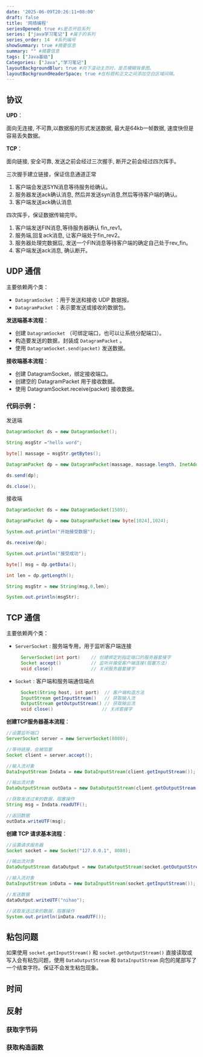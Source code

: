 ```yaml
---
date: '2025-06-09T20:26:11+08:00'
draft: false
title: '网络编程'
seriesOpened: true #s是否开启系列
series: ["java学习笔记"] #属于的系列 
series_order: 14  #系列编号
showSummary: true #摘要信息
summary: "" #摘要信息
tags: ["Java基础"]
Categories: ["Java","学习笔记"]
layoutBackgroundBlur: true #向下滚动主页时，是否模糊背景图。
layoutBackgroundHeaderSpace: true #在标题和正文之间添加空白区域间隔。
---
```



## 协议

**UPD**：

面向无连接, 不可靠,以数据报的形式发送数据, 最大是64kb一帧数据, 速度快但是容易丢失数据。

**TCP**：

面向链接, 安全可靠, 发送之前会经过三次握手, 断开之前会经过四次挥手。

三次握手建立链接，保证信息通道正常
1. 客户端会发送SYN消息等待服务给确认。
2. 服务器发送ack确认消息, 然后并发送syn消息,然后等待客户端的确认。
3. 客户端发送ack确认消息

四次挥手，保证数据传输完毕。
1. 客户端发送FIN消息,等待服务器确认 fin_rev1。
2. 服务端,回复ack消息, 让客户端处于fin_rev2。
3. 服务器处理完数据后, 发送一个FIN消息等待客户端的确定自己处于rev_fin。
4. 客户端发送ack消息, 确认断开。

## UDP 通信

主要依赖两个类：

- `DatagramSocket` ：用于发送和接收 UDP 数据报。
- `DatagramPacket` ：表示要发送或接收的数据包。


**发送端基本流程**：

- 创建 `DatagramSocket` （可绑定端口，也可以让系统分配端口）。
- 构造要发送的数据，封装成 `DatagramPacket` 。
- 使用 `DatagramSocket.send(packet)` 发送数据。

**接收端基本流程**：

- 创建 DatagramSocket，绑定接收端口。
- 创建空的 DatagramPacket 用于接收数据。
- 使用 DatagramSocket.receive(packet) 接收数据。

### 代码示例：

发送端
~~~java
DatagramSocket ds = new DatagramSocket();

String msgStr ="hello word";

byte[] massage = msgStr.getBytes();

DatagramPacket dp = new DatagramPacket(massage, massage.length, InetAddress.getByName("127.0.0.1"),1589);

ds.send(dp);

ds.close();
~~~

接收端
~~~java
DatagramSocket ds = new DatagramSocket(1589);

DatagramPacket dp = new DatagramPacket(new byte[1024],1024);

System.out.println("开始接受数据");

ds.receive(dp);

System.out.println("接受成功");

byte[] msg = dp.getData();

int len = dp.getLength();

String msgStr = new String(msg,0,len);

System.out.println(msgStr);
~~~

## TCP 通信

主要依赖两个类：

- `ServerSocket` : 服务端专用，用于监听客户端连接
  ~~~java
    ServerSocket(int port)    // 创建绑定到指定端口的服务器套接字
    Socket accept()           // 监听并接受客户端连接(阻塞方法)
    void close()              // 关闭服务器套接字
  ~~~
- `Socket` : 客户端和服务端通信端点
  ~~~java
    Socket(String host, int port)  // 客户端构造方法
    InputStream getInputStream()   // 获取输入流
    OutputStream getOutputStream() // 获取输出流
    void close()                  // 关闭套接字
  ~~~

**创建TCP服务器基本流程**：

~~~java
//设置监听端口
ServerSocket server = new ServerSocket(8080);

//等待链接，会被阻塞
Socket client = server.accept();

//输入流对象
DataInputStream Indata = new DataInputStream(client.getInputStream());

//输出流对象
DataOutputStream outData = new DataOutputStream(client.getOutputStream());

//获取发送过来的数据，阻塞操作
String msg = Indata.readUTF();

//返回数据
outData.writeUTF(msg);
~~~

**创建 TCP 请求基本流程**：

~~~java
//设置请求服务器
Socket socket = new Socket("127.0.0.1", 8080);

//输出流对象
DataOutputStream dataOutput = new DataOutputStream(socket.getOutputStream());

//输入流对象
DataInputStream inData = new DataInputStream(socket.getInputStream());

//发送数据
dataOutput.writeUTF("nihao");

//读取发送过来的数据，阻塞操作
System.out.println(inData.readUTF());
~~~

## 粘包问题

如果使用 `socket.getInputStream()` 和 `socket.getOutputStream()` 直接读取或写入会有粘包问题，使用 `DataOutputStream` 和 `DataInputStream` 向包的尾部写了一个结束字符。保证不会发生粘包现象。

## 时间

## 反射

### 获取字节码

### 获取构造函数